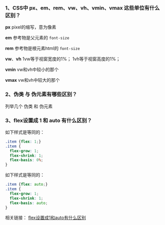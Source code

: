 ### 1、CSS中 px、em、rem、vw、vh、vmin、vmax 这些单位有什么区别？

**px** 
pixel的缩写，意为像素

**em**
参考物是父元素的 `font-size`

**rem**
参考物是根元素html的 `font-size`

**vw**、**vh**
1vw等于视窗宽度的1%；
1vh等于视窗高度的1%；

**vmin** 
vw和vh中较小的那个

**vmax**
vw和vh中较大的那个

### 2、伪类 与 伪元素有哪些区别？

列举几个 伪类 和 伪元素

### 3、flex设置成 1 和 auto 有什么区别？

如下样式是等同的：
```css
.item {flex: 1;}
.item {
  flex-grow: 1;
  flex-shrink: 1;
  flex-basis: 0%;
}
```

如下样式是等同的：
```css
.item {flex: auto;}
.item {
  flex-grow: 1;
  flex-shrink: 1;
  flex-basis: auto;
}
```

相关链接：
[flex设置成1和auto有什么区别](https://segmentfault.com/q/1010000004080910)